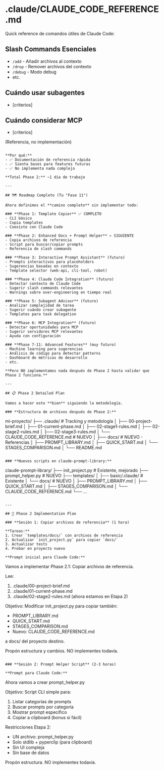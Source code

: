 # .claude/CLAUDE_CODE_REFERENCE.md

Quick reference de comandos útiles de Claude Code:

## Slash Commands Esenciales
- `/add` - Añadir archivos al contexto
- `/drop` - Remover archivos del contexto
- `/debug` - Modo debug
- etc.

## Cuándo usar subagentes
- [criterios]

## Cuándo considerar MCP
- [criterios]

(Referencia, no implementación)
```

**Por qué:**
- ✅ Documentación de referencia rápida
- ✅ Sienta bases para features futuras
- ✅ No implementa nada complejo

**Total Phase 2:** ~1 día de trabajo

---

## 🗺️ Roadmap Completo (Tu "Fase 11")

Ahora definimos el **camino completo** sin implementar todo:

### **Phase 1: Template Copier** ✅ COMPLETO
- CLI básico
- Copia templates
- Coexiste con Claude Code

### **Phase 2: Enhanced Docs + Prompt Helper** ← SIGUIENTE
- Copia archivos de referencia
- Script para buscar/copiar prompts
- Referencia de slash commands

### **Phase 3: Interactive Prompt Assistant** (futuro)
- Prompts interactivos para placeholders
- Sugerencias basadas en contexto
- Template selector (web-api, cli-tool, robot)

### **Phase 4: Claude Code Integration** (futuro)
- Detectar contexto de Claude Code
- Sugerir slash commands relevantes
- Warnings sobre over-engineering en tiempo real

### **Phase 5: Subagent Advisor** (futuro)
- Analizar complejidad de tarea
- Sugerir cuándo crear subagente
- Templates para task delegation

### **Phase 6: MCP Integration** (futuro)
- Detectar oportunidades para MCP
- Sugerir servidores MCP relevantes
- Ayuda con configuración

### **Phase 7-11: Advanced Features** (muy futuro)
- Machine learning para sugerencias
- Análisis de código para detectar patterns
- Dashboard de métricas de desarrollo
- etc.

**Pero NO implementamos nada después de Phase 2 hasta validar que Phase 2 funciona.**

---

## 📋 Phase 2 Detailed Plan

Vamos a hacer esto **bien** siguiendo la metodología.

### **Estructura de archivos después de Phase 2:**
```
mi-proyecto/
├── .claude/                          # Tracking y metodología
│   ├── 00-project-brief.md
│   ├── 01-current-phase.md
│   ├── 02-stage1-rules.md
│   ├── 02-stage2-rules.md
│   ├── 02-stage3-rules.md
│   └── CLAUDE_CODE_REFERENCE.md     # NUEVO
│
├── docs/                             # NUEVO - Referencias
│   ├── PROMPT_LIBRARY.md
│   ├── QUICK_START.md
│   └── STAGES_COMPARISON.md
│
└── README.md
```

### **Nuevos scripts en claude-prompt-library:**
```
claude-prompt-library/
├── init_project.py                   # Existente, mejorado
├── prompt_helper.py                  # NUEVO
├── templates/
│   ├── basic/.claude/               # Existente
│   └── docs/                        # NUEVO
│       ├── PROMPT_LIBRARY.md
│       ├── QUICK_START.md
│       ├── STAGES_COMPARISON.md
│       └── CLAUDE_CODE_REFERENCE.md
└── ...
```

---

## 🎯 Phase 2 Implementation Plan

### **Sesión 1: Copiar archivos de referencia** (1 hora)

**Tareas:**
1. Crear `templates/docs/` con archivos de referencia
2. Actualizar `init_project.py` para copiar `docs/`
3. Actualizar tests
4. Probar en proyecto nuevo

**Prompt inicial para Claude Code:**
```
Vamos a implementar Phase 2.1: Copiar archivos de referencia.

Lee:
1. .claude/00-project-brief.md
2. .claude/01-current-phase.md
3. .claude/02-stage2-rules.md (ahora estamos en Etapa 2)

Objetivo: Modificar init_project.py para copiar también:
- PROMPT_LIBRARY.md
- QUICK_START.md  
- STAGES_COMPARISON.md
- Nuevo: CLAUDE_CODE_REFERENCE.md

a docs/ del proyecto destino.

Propón estructura y cambios. NO implementes todavía.
```

### **Sesión 2: Prompt Helper Script** (2-3 horas)

**Prompt para Claude Code:**
```
Ahora vamos a crear prompt_helper.py

Objetivo: Script CLI simple para:
1. Listar categorías de prompts
2. Buscar prompts por categoría
3. Mostrar prompt específico
4. Copiar a clipboard (bonus si fácil)

Restricciones Etapa 2:
- UN archivo: prompt_helper.py
- Solo stdlib + pyperclip (para clipboard)
- Sin UI compleja
- Sin base de datos

Propón estructura. NO implementes todavía.